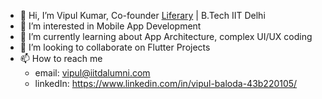 - 👋 Hi, I’m Vipul Kumar, Co-founder [Liferary](https://liferary.in) | B.Tech IIT Delhi
- 👀 I’m interested in Mobile App Development
- 🌱 I’m currently learning about App Architecture, complex UI/UX coding
- 💞️ I’m looking to collaborate on Flutter Projects
- 📫 How to reach me
    - email: vipul@iitdalumni.com
    - linkedIn: https://www.linkedin.com/in/vipul-baloda-43b220105/

<!---
vkbaloda/vkbaloda is a ✨ special ✨ repository because its `README.md` (this file) appears on your GitHub profile.
You can click the Preview link to take a look at your changes.
--->
